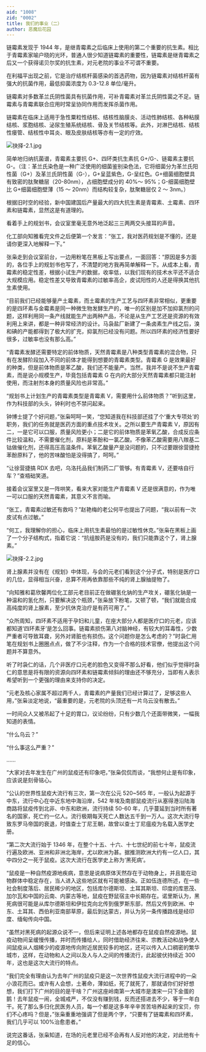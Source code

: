 ```yaml
---
aid: "1008"
zid: "0002"
title: 我们的事业（二）
author: 恶魔后花园
---
```


链霉素发现于 1944 年，是继青霉素之后临床上使用的第二个重要的抗生素。相比于青霉素家喻户晓的光环，普通人很少知道链霉素的重要性，链霉素是继青霉素之后又一个获得诺贝尔奖的抗生素，对元老院的事业不可谓不重要。

在利福平出现之前，它是治疗结核杆菌感染的首选药物，因为链霉素对结核杆菌有强大的抗菌作用，最低抑菌浓度为 0.3-12.8 单位/毫升。

链霉素对多数革兰氏阴性菌具有抗菌作用，可补青霉素对革兰氏阴性菌之不足。链霉素与青霉素联合应用时常呈协同作用而发挥杀菌作用。

链霉素在临床上适用于急性粟粒性结核、结核性脑膜炎、活动性肺结核、各种粘膜结核、浆胞结核、泌尿生殖系统结核、骨及关节结核等。此外，对淋巴结核、结核性瘘管、结核性中耳炎、眼及皮肤结核等亦有一定的疗效。

![抉择-2.1.jpg](/1008/抉择-2.1.jpg)

简单地归纳抗菌谱，青霉素主要抗 G+、四环类抗生素抗 G+/G-、链霉素主要抗 G-。（注：革兰氏染色是一种广泛使用的细菌鉴别染色法，它将细菌分为革兰氏阳性菌（G+）及革兰氏阴性菌（G-），G+呈蓝紫色，G-呈红色。G+细菌细胞壁具有致密的肽聚糖层（20-80nm），占细胞壁成分的 40%～ 95%；G-细菌细胞壁比 G+细菌细胞壁薄（15 ～ 20nm）而结构较复杂，肽聚糖层仅 2 ～ 3nm。）

根据旧时空的经验，新中国建国后产量最大的四大抗生素是青霉素、土霉素、四环素和链霉素，显然这是有道理的。

看着手上的规划书，会议室里毫无意外地泛起三三两两交头接耳的声音。

化工部向知雅看完文件之后便第一个发言：“张工，我对医药规划是不懂的，还是请你更深入地解释一下。”

张枭走到会议室前台，一边用粉笔在黑板上写出要点，一面回答：“原因是多方面的，各位手上的规划书也写了，不清楚的地方我再简单解释一下。从成本上看，青霉素的稳定性差，根据小试生产的数据，收率低，以我们现有的技术水平还不适合大规模应用。稳定性差又导致青霉素的过敏率高企，皮试阳性的人还是得换其他抗生素使用。

“目前我们已经能够量产土霉素，而土霉素的生产工艺与四环素非常相似，更重要的是四环素与金霉素是同一种微生物发酵生产的，唯一的区别是加不加抑氯剂的问题，这样利用同一条产线就能生产出两种产品，不论是从生产工艺还是资源的有效利用上来讲，都是一种非常经济的设计。马袅盐厂新建了一条卤素生产线之后，溴和碘的产能都得到了极大的扩充，抑氯剂已经没有问题。所以四环素的经济性要好很多，过敏率也没有那么高。”

“青霉素发酵还需要特定的前体物质，天然青霉素是八种类型青霉素的混合物，只有在发酵阶段加入不同的前体才能得到想要的青霉素类型。青霉素 G 是效果最好的种类，但是前体物质是苯乙酸，我们还不能量产。当然，我并不是说不生产青霉素，而是说小规模生产，毕竟包括青霉素 G 在内的大部分天然青霉素都只能注射使用，而注射剂本身的质量风险也非常高。”

“规划书上计划生产的青霉素类型是青霉素 V，需要用什么前体物质？”听到这里，作为科技部的头头，钟利时也不禁问起来。

钟博士提了个好问题，”张枭呵呵一笑，“您知道我在科技部还挂了个‘重大专项处’的职务，我们的任务就是医药方面的重点技术攻关。之所以要生产青霉素 V，原因有二，一是它可以口服，质量风险更小；二是它的前体物质是苯氧乙酸，合成反应条件比较温和，不需要催化剂，原料是苯酚和一氯乙酸。不像苯乙酸需要用八羰基二钴做催化剂，还得高压高温条件。苯氧乙酸量产是没问题的，只不过要跟徐营捷抢苯酚原料了，他的苦味酸怕是没得搞了，呵呵。”

“让徐营捷搞 RDX 去吧，乌洛托品我们制药二厂管够。有青霉素 V，还要啥自行车？”查梧础笑道。

接着会议室里又是一阵哄笑，看来大家对能生产青霉素 V 还是很满意的，作为唯一可以口服的天然青霉素，其意义不言而喻。

“张工，青霉素过敏还有救吗？”赵艳梅的老公何平也提出了问题，“我以前有一次皮试有点过敏。”

“何工，我理解你的担心，临床上用抗生素最怕的是过敏性休克。”张枭在黑板上画了一个分子结构式，指着它说：“抗组胺药是没有的，我们只能靠这个了，肾上腺素。”

![抉择-2.2.jpg](/1008/抉择-2.2.jpg)

肾上腺素并没有在《规划》中体现，与会的元老们看到这个分子式，特别是医疗口的几位，显得相当兴奋，总算不用再依靠那些不纯的肾上腺抽提物了。

“向知雅和葛欣馨两位化工部元老目前正在做硼氢化钠的生产攻关，硼氢化钠是一种温和的氢化剂，只要解决这个瓶颈，”张枭放下粉笔，又顿了顿，“我们就能合成高纯度的肾上腺素，至少抗休克治疗是有药可用了。”

“众所周知，四环素不适用于孕妇和儿童，在座大部分人都是医疗口的元老，应该都知道‘四环素牙’是怎么回事。链霉素损伤第八对脑神经，有较大的耳毒性，少数严重者可导致耳聋，另外对肾脏也有损伤。这个问题你是怎么考虑的？”时袅仁用笔在规划书上圈圈点点，做了不少注释，作为一个合格的技术官僚，他提出这个问题并不算意外。

听了时袅仁的话，几个非医疗口元老的脸色又变得不那么好看，他们似乎觉得时袅仁的意思是将有限的资源向四环素和链霉素倾斜的理由还不够充分，当即有人表示希望听到一个更强的理由来支持你的决定。

“元老及核心家属不超过两千人，青霉素的产量我们已经计算过了，足够这些人用，”张枭淡定地说，“最重要的是，元老院的头顶还有一片乌云没有散去。”

一时间众人又被吊起了十足的胃口，议论纷纷，只有少数几个还面带微笑，一幅我知道的表情。

“什么乌云？”

“什么事这么严重？”

……

“大家对去年发生在广州的鼠疫还有印象吧，”张枭侃侃而谈，“我想何止是有印象，应该说是刻骨铭心。

“公认的世界性鼠疫大流行有三次，第一次在公元 520~565 年，一般认为起源于中东，流行中心在中近东地中海沿岸，542 年埃及南部鼠疫流行从塞得港沿陆海商路将鼠疫传到北非、中东和欧洲，流行持续 50-60 年，几乎蔓延到当时所有著名的国家，死亡约一亿人。流行极期每天死亡人数达五千到一万人。这次大流行导致东罗马帝国的衰退，时值查士丁尼王朝，故曾以查士丁尼瘟疫为名载入医学史册。

“第二次大流行始于 1346 年，在整个十五、十六、十七世纪的前七十年，鼠疫流行遍及欧洲、亚洲和非洲北海岸，尤以欧洲为甚。据推测欧洲大约有一亿人口，其中四分之一死于鼠疫。这次大流行在医学史上称为‘黑死病’。

“鼠疫是一种自然疫源地疾病，意思是说病原体天然存在于动物身上，并且能在动物群体中稳定存在，当人进入这些地区就有可能被感染。正如伍连德所述，在一些社会制度落后、居民稀少的地区，包括库尔德斯坦、土耳其斯坦、印度的库恩茂、加尔瓦和中国的云南、内蒙古等地，鼠疫在野鼠宿主中长期存在。诺里斯认为，黑死病很可能是从库尔德斯坦和伊拉克向北传到俄罗斯东部，然后又传到欧洲、中东、土耳其、西伯利亚南部草原，最后到达蒙古，并认为另一条传播路线是经印度、缅甸传向中国。

“虽然对黑死病的起源众说不一，但后来证明上述各地都存在鼠疫自然疫源地。鼠疫动物间呈缓慢传播，并时而传播给人，同时借助经济往来、宗教活动和战争使人间鼠疫从人烟稀少的疫源地传向附近居民较多的地区，还可以传入人口稠密的繁华城市，这样，在动物和人之间以及人与人之间的传播流行，此起彼伏持续近 300 年，这也是这次大流行的特点。

“我们完全有理由认为去年广州的鼠疫只是这一次世界性鼠疫大流行进程中的一朵小浪花而已。或许有人会想，土著命，薄如纸，死了就死了，那就请你们好好想想，我们打下广州的目的是干啥？广州这座岭南第一大城市是澳宋一只下金蛋的鹅！去年鼠疫一闹，全城戒严，不仅没有赚到钱，反而还搭进去不少，等于一年白干。死了那么多归化民医务人员，每一个都是这多年辛辛苦苦培养起来的宝贝，你们不心疼吗？但是，”张枭重重地强调了但是两个字，“只要有了链霉素和四环素，我们几乎可以 100%治愈患者。”

说完这番话，张枭知道，在场的元老里已经不会再有人反对他的决定，对此他有十足的信心。
